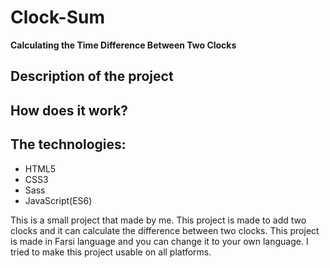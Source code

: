 # Clock-Sum
**Calculating the Time Difference Between Two Clocks**

## Description of the project

## How does it work?

## The technologies:
- HTML5
- CSS3
- Sass
- JavaScript(ES6)


This is a small project that made by me.
This project is made to add two clocks and it can calculate the difference between two clocks.
This project is made in Farsi language and you can change it to your own language.
I tried to make this project usable on all platforms.
